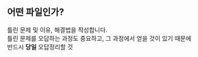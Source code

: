 ## 어떤 파일인가?
틀린 문제 및 이유, 해결법을 작성합니다.  
틀린 문제를 오답하는 과정도 중요하고, 그 과정에서 얻을 것이 있기 때문에  
반드시 **당일** 오답정리할 것
